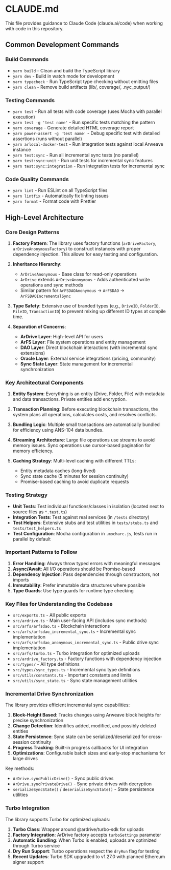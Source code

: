 # CLAUDE.md

This file provides guidance to Claude Code (claude.ai/code) when working with code in this repository.

## Common Development Commands

### Build Commands
- `yarn build` - Clean and build the TypeScript library
- `yarn dev` - Build in watch mode for development
- `yarn typecheck` - Run TypeScript type checking without emitting files
- `yarn clean` - Remove build artifacts (lib/, coverage/, .nyc_output/)

### Testing Commands
- `yarn test` - Run all tests with code coverage (uses Mocha with parallel execution)
- `yarn test -g 'test name'` - Run specific tests matching the pattern
- `yarn coverage` - Generate detailed HTML coverage report
- `yarn power-assert -g 'test name'` - Debug specific test with detailed assertions (runs without parallel)
- `yarn arlocal-docker-test` - Run integration tests against local Arweave instance
- `yarn test:sync` - Run all incremental sync tests (no parallel)
- `yarn test:sync:unit` - Run unit tests for incremental sync features
- `yarn test:sync:integration` - Run integration tests for incremental sync

### Code Quality Commands
- `yarn lint` - Run ESLint on all TypeScript files
- `yarn lintfix` - Automatically fix linting issues
- `yarn format` - Format code with Prettier

## High-Level Architecture

### Core Design Patterns

1. **Factory Pattern**: The library uses factory functions (`arDriveFactory`, `arDriveAnonymousFactory`) to construct instances with proper dependency injection. This allows for easy testing and configuration.

2. **Inheritance Hierarchy**: 
   - `ArDriveAnonymous` - Base class for read-only operations
   - `ArDrive` extends `ArDriveAnonymous` - Adds authenticated write operations and sync methods
   - Similar pattern for `ArFSDAOAnonymous` → `ArFSDAO` → `ArFSDAOIncrementalSync`

3. **Type Safety**: Extensive use of branded types (e.g., `DriveID`, `FolderID`, `FileID`, `TransactionID`) to prevent mixing up different ID types at compile time.

4. **Separation of Concerns**:
   - **ArDrive Layer**: High-level API for users
   - **ArFS Layer**: File system operations and entity management
   - **DAO Layer**: Direct blockchain interactions (with incremental sync extensions)
   - **Oracle Layer**: External service integrations (pricing, community)
   - **Sync State Layer**: State management for incremental synchronization

### Key Architectural Components

1. **Entity System**: Everything is an entity (Drive, Folder, File) with metadata and data transactions. Private entities add encryption.

2. **Transaction Planning**: Before executing blockchain transactions, the system plans all operations, calculates costs, and resolves conflicts.

3. **Bundling Logic**: Multiple small transactions are automatically bundled for efficiency using ANS-104 data bundles.

4. **Streaming Architecture**: Large file operations use streams to avoid memory issues. Sync operations use cursor-based pagination for memory efficiency.

5. **Caching Strategy**: Multi-level caching with different TTLs:
   - Entity metadata caches (long-lived)
   - Sync state cache (5 minutes for session continuity)
   - Promise-based caching to avoid duplicate requests

### Testing Strategy

- **Unit Tests**: Test individual functions/classes in isolation (located next to source files as `*.test.ts`)
- **Integration Tests**: Test against real services (in `/tests` directory)
- **Test Helpers**: Extensive stubs and test utilities in `tests/stubs.ts` and `tests/test_helpers.ts`
- **Test Configuration**: Mocha configuration in `.mocharc.js`, tests run in parallel by default

### Important Patterns to Follow

1. **Error Handling**: Always throw typed errors with meaningful messages
2. **Async/Await**: All I/O operations should be Promise-based
3. **Dependency Injection**: Pass dependencies through constructors, not imports
4. **Immutability**: Prefer immutable data structures where possible
5. **Type Guards**: Use type guards for runtime type checking

### Key Files for Understanding the Codebase

- `src/exports.ts` - All public exports
- `src/ardrive.ts` - Main user-facing API (includes sync methods)
- `src/arfs/arfsdao.ts` - Blockchain interactions
- `src/arfs/arfsdao_incremental_sync.ts` - Incremental sync implementation
- `src/arfs/arfsdao_anonymous_incremental_sync.ts` - Public drive sync implementation
- `src/arfs/turbo.ts` - Turbo integration for optimized uploads
- `src/ardrive_factory.ts` - Factory functions with dependency injection
- `src/types/` - All type definitions
- `src/types/sync_types.ts` - Incremental sync type definitions
- `src/utils/constants.ts` - Important constants and limits
- `src/utils/sync_state.ts` - Sync state management utilities

### Incremental Drive Synchronization

The library provides efficient incremental sync capabilities:

1. **Block-Height Based**: Tracks changes using Arweave block heights for precise synchronization
2. **Change Detection**: Identifies added, modified, and possibly deleted entities
3. **State Persistence**: Sync state can be serialized/deserialized for cross-session continuity
4. **Progress Tracking**: Built-in progress callbacks for UI integration
5. **Optimizations**: Configurable batch sizes and early-stop mechanisms for large drives

Key methods:
- `ArDrive.syncPublicDrive()` - Sync public drives
- `ArDrive.syncPrivateDrive()` - Sync private drives with decryption
- `serializeSyncState()` / `deserializeSyncState()` - State persistence utilities

### Turbo Integration

The library supports Turbo for optimized uploads:

1. **Turbo Class**: Wrapper around @ardrive/turbo-sdk for uploads
2. **Factory Integration**: ArDrive factory accepts `turboSettings` parameter
3. **Automatic Bundling**: When Turbo is enabled, uploads are optimized through Turbo service
4. **Dry Run Support**: Turbo operations respect the `dryRun` flag for testing
5. **Recent Updates**: Turbo SDK upgraded to v1.27.0 with planned Ethereum signer support